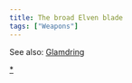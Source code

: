 ```yaml
---
title: The broad Elven blade
tags: ["Weapons"]
---
```

See also: [Glamdring](Glamdring "wikilink")

[\*](Category:_Slashing_weapons "wikilink")